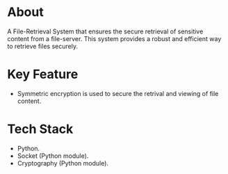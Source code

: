 
# About
A File-Retrieval System that ensures the secure retrieval of sensitive content from a file-server. This system provides a robust and efficient way to retrieve files securely.

# Key Feature
* Symmetric encryption is used to secure the retrival and viewing of file content. 

# Tech Stack
* Python.
* Socket (Python module).
* Cryptography (Python module).

